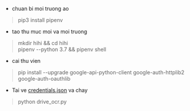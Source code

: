 + chuan bi moi truong ao
> pip3 install pipenv 

+ tao thu muc moi va moi truong
> mkdir hihi && cd hihi <br>
pipenv --python 3.7 && pipenv shell

+ cai thu vien
> pip install --upgrade google-api-python-client google-auth-httplib2 google-auth-oauthlib

+ Tai ve [credentials.json](https://developers.google.com/drive/api/v3/quickstart/python()) va chay
> python drive_ocr.py